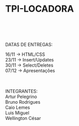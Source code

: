 # TPI-LOCADORA <br><br><br>


DATAS DE ENTREGAS:<br>

16/11 -> HTML/CSS <br>
23/11 -> Insert/Updates <br>
30/11 -> Select/Deletes <br>
07/12 -> Apresentações <br><br><br>




INTEGRANTES: <br>
Artur Pelegrino <br>
Bruno Rodrigues <br>
Caio Lemes <br>
Luis Miguel <br>
Wellington César <br>
